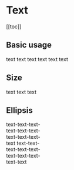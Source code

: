 <script setup>
  import './../../../src/text'
</script>

# Text

[[toc]]

## Basic usage

<div>
  <sky-text>text</sky-text>
  <sky-text type="primary">text</sky-text>
  <sky-text type="success">text</sky-text>
  <sky-text type="warning">text</sky-text>
  <sky-text type="danger">text</sky-text>
  <sky-text type="info">text</sky-text>
</div>

## Size

<div>
  <sky-text size="large">text</sky-text>
  <sky-text>text</sky-text>
  <sky-text size="small">text</sky-text>
</div>

## Ellipsis

<div style="width: 100px;">
  <sky-text truncated>text-text-text-text-text-text-text-text-text-text</sky-text>
  <sky-text line-clamp="2">text-text-text-text-text-text-text-text-text-text</sky-text>
</div>
